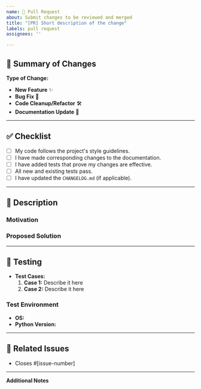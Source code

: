 ```yaml
---
name: 🔄 Pull Request
about: Submit changes to be reviewed and merged
title: "[PR] Short description of the change"
labels: pull request
assignees: ''

---
```


## 🔄 Summary of Changes
<!-- Provide a clear and concise description of what has been changed -->

**Type of Change:** <!-- Select one -->
- **New Feature** ✨
- **Bug Fix** 🐞
- **Code Cleanup/Refactor** 🛠️
- **Documentation Update** 📖

---

## ✅ Checklist
- [ ] My code follows the project's style guidelines.
- [ ] I have made corresponding changes to the documentation.
- [ ] I have added tests that prove my changes are effective.
- [ ] All new and existing tests pass.
- [ ] I have updated the `CHANGELOG.md` (if applicable).

---

## 💬 Description
### Motivation
<!-- Explain why this change was made. Include any context or background -->

### Proposed Solution
<!-- Explain the solution and why it solves the problem -->

---

## 🧪 Testing
<!-- Explain what kind of testing has been done (e.g., unit, integration) -->

- **Test Cases:**
  1. **Case 1:** Describe it here
  2. **Case 2:** Describe it here

### Test Environment
- **OS:** <!-- e.g., Windows 10 / macOS Monterey / Ubuntu 20.04 -->
- **Python Version:** <!-- e.g., Python 3.10 -->

---

## 📎 Related Issues
- Closes #[issue-number]

---

**Additional Notes**
<!-- Add any other relevant information about the PR here -->
